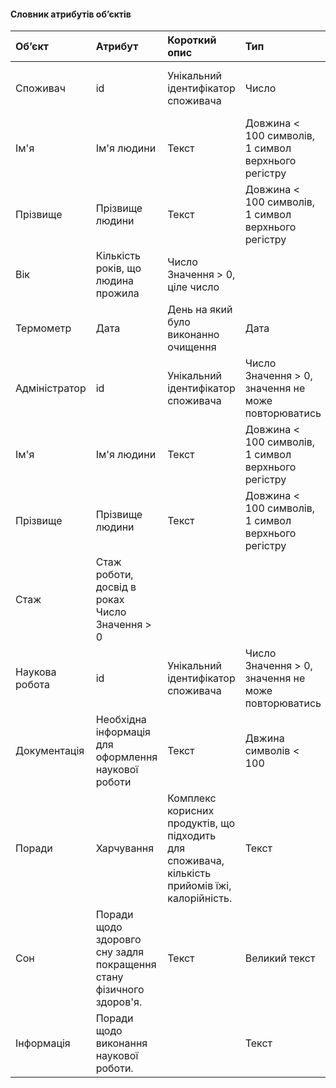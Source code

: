 #### Словник атрибутів об’єктів
|Об’єкт|	Атрибут|	Короткий опис|	Тип|	Обмеження|
|:-|:-|:-|:-|:-|
|Споживач|	id|	Унікальний ідентифікатор споживача|	Число|	Значення > 0, значення не може повторюватись|
|Ім'я|	Ім'я людини|	Текст|	Довжина < 100 символів, 1 символ верхнього регістру|
|Прізвище|	Прізвище людини|	Текст	|Довжина < 100 символів, 1 символ верхнього регістру|
|Вік|	Кількість років, що людина прожила|	Число	Значення > 0, ціле число|
|Термометр| Дата	|День на який було виконанно очищення|	Дата	|Формат YYYY-MM-DD|
|Адміністратор|	id|	Унікальний ідентифікатор споживача|	Число	Значення > 0, значення не може повторюватись|
|Ім'я|	Ім'я людини|	Текст|	Довжина < 100 символів, 1 символ верхнього регістру|
Прізвище|	Прізвище людини|	Текст	|Довжина < 100 символів, 1 символ верхнього регістру|
|Стаж|	Стаж роботи, досвід в роках	Число	Значення > 0|
|Наукова робота|	id|	Унікальний ідентифікатор споживача	|Число	Значення > 0, значення не може повторюватись|
|Документація|	Необхідна інформація для оформлення наукової роботи|	Текст|	Двжина символів < 100|
|Поради|	Харчування|	Комплекс корисних продуктів, що підходить для споживача, кількість прийомів їжі, калорійність.|	Текст|	Великий текст|
|Сон|	Поради щодо здоровго сну задля покращення стану фізичного здоров'я.|Текст	|Великий текст|
|Інформація|	Поради щодо виконання наукової роботи.|	|Текст|	Великий текст|
